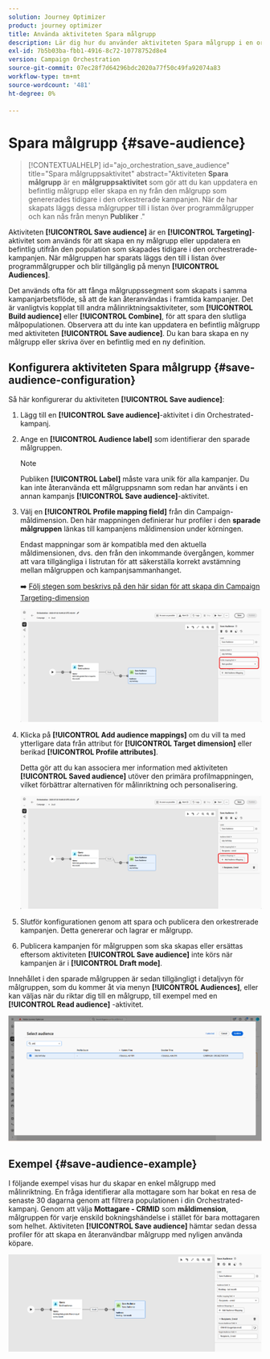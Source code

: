 ```yaml
---
solution: Journey Optimizer
product: journey optimizer
title: Använda aktiviteten Spara målgrupp
description: Lär dig hur du använder aktiviteten Spara målgrupp i en orkestrerad kampanj
exl-id: 7b5b03ba-fbb1-4916-8c72-10778752d8e4
version: Campaign Orchestration
source-git-commit: 07ec28f7d64296bdc2020a77f50c49fa92074a83
workflow-type: tm+mt
source-wordcount: '481'
ht-degree: 0%

---
```



# Spara målgrupp {#save-audience}

>[!CONTEXTUALHELP]
>id="ajo_orchestration_save_audience"
>title="Spara målgruppsaktivitet"
>abstract="Aktiviteten **Spara målgrupp** är en **målgruppsaktivitet** som gör att du kan uppdatera en befintlig målgrupp eller skapa en ny från den målgrupp som genererades tidigare i den orkestrerade kampanjen. När de har skapats läggs dessa målgrupper till i listan över programmålgrupper och kan nås från menyn **Publiker** ."

Aktiviteten **[!UICONTROL Save audience]** är en **[!UICONTROL Targeting]**-aktivitet som används för att skapa en ny målgrupp eller uppdatera en befintlig utifrån den population som skapades tidigare i den orchestrerade-kampanjen. När målgruppen har sparats läggs den till i listan över programmålgrupper och blir tillgänglig på menyn **[!UICONTROL Audiences]**.

Det används ofta för att fånga målgruppssegment som skapats i samma kampanjarbetsflöde, så att de kan återanvändas i framtida kampanjer. Det är vanligtvis kopplat till andra målinriktningsaktiviteter, som **[!UICONTROL Build audience]** eller **[!UICONTROL Combine]**, för att spara den slutliga målpopulationen.
Observera att du inte kan uppdatera en befintlig målgrupp med aktiviteten **[!UICONTROL Save audience]**. Du kan bara skapa en ny målgrupp eller skriva över en befintlig med en ny definition.

## Konfigurera aktiviteten Spara målgrupp {#save-audience-configuration}

Så här konfigurerar du aktiviteten **[!UICONTROL Save audience]**:

1. Lägg till en **[!UICONTROL Save audience]**-aktivitet i din Orchestrated-kampanj.

1. Ange en **[!UICONTROL Audience label]** som identifierar den sparade målgruppen.

   >[!NOTE]
   >
   >Publiken **[!UICONTROL Label]** måste vara unik för alla kampanjer. Du kan inte återanvända ett målgruppsnamn som redan har använts i en annan kampanjs **[!UICONTROL Save audience]**-aktivitet.

1. Välj en **[!UICONTROL Profile mapping field&#x200B;]** från din Campaign-måldimension. Den här mappningen definierar hur profiler i den **sparade målgruppen** länkas till kampanjens måldimension under körningen.

   Endast mappningar som är kompatibla med den aktuella måldimensionen, dvs. den från den inkommande övergången, kommer att vara tillgängliga i listrutan för att säkerställa korrekt avstämning mellan målgruppen och kampanjsammanhanget.

   ➡️ [Följ stegen som beskrivs på den här sidan för att skapa din Campaign Targeting-dimension](../target-dimension.md)

   ![](../assets/save-audience-1.png)

1. Klicka på **[!UICONTROL Add audience mappings]** om du vill ta med ytterligare data från attribut för **[!UICONTROL Target dimension]** eller berikad **[!UICONTROL Profile attributes]**.

   Detta gör att du kan associera mer information med aktiviteten **[!UICONTROL Saved audience]** utöver den primära profilmappningen, vilket förbättrar alternativen för målinriktning och personalisering.

   ![](../assets/save-audience-2.png)

1. Slutför konfigurationen genom att spara och publicera den orkestrerade kampanjen. Detta genererar och lagrar er målgrupp.

1. Publicera kampanjen för målgruppen som ska skapas eller ersättas eftersom aktiviteten **[!UICONTROL Save audience]** inte körs när kampanjen är i **[!UICONTROL Draft mode]**.

Innehållet i den sparade målgruppen är sedan tillgängligt i detaljvyn för målgruppen, som du kommer åt via menyn **[!UICONTROL Audiences]**, eller kan väljas när du riktar dig till en målgrupp, till exempel med en **[!UICONTROL Read audience]** -aktivitet.

![](../assets/save-audience-4.png)


## Exempel {#save-audience-example}

I följande exempel visas hur du skapar en enkel målgrupp med målinriktning. En fråga identifierar alla mottagare som har bokat en resa de senaste 30 dagarna genom att filtrera populationen i din Orchestrated-kampanj. Genom att välja **Mottagare - CRMID** som **måldimension**, målgruppen för varje enskild bokningshändelse i stället för bara mottagaren som helhet. Aktiviteten **[!UICONTROL Save audience]** hämtar sedan dessa profiler för att skapa en återanvändbar målgrupp med nyligen använda köpare.

![](../assets/save-audience-3.png)
